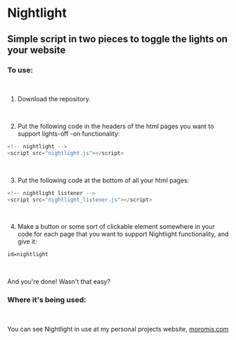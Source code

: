 # Nightlight

## Simple script in two pieces to toggle the lights on your website

### To use:
<br/>

1. Download the repository.

<br/>

2. Put the following code in the headers of the html pages you want to support lights-off -on functionality:
```javascript
<!-- nightlight -->
<script src="nightlight.js"></script>
```

<br/>

3. Put the following code at the bottom of all your html pages:
```javascript 
<!-- nightlight listener -->
<script src="nightlight_listener.js"></script>
```

<br/>

4. Make a button or some sort of clickable element somewhere in your code for each page that 
you want to support Nightlight functionality, and give it:
```html
id=nightlight
```

<br/>

And you're done! Wasn't that easy?

### Where it's being used:
<br/>

You can see Nightlight in use at my personal projects website, [moromis.com](https://moromis.com)

